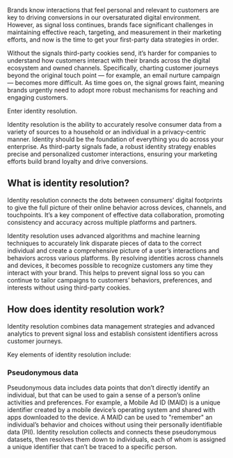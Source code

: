 Brands know interactions that feel personal and relevant to customers are key to driving conversions in our oversaturated digital environment. However, as signal loss continues, brands face significant challenges in maintaining effective reach, targeting, and measurement in their marketing efforts, and now is the time to get your first-party data strategies in order.

Without the signals third-party cookies send, it’s harder for companies to understand how customers interact with their brands across the digital ecosystem and owned channels. Specifically, charting customer journeys beyond the original touch point — for example, an email nurture campaign — becomes more difficult. As time goes on, the signal grows faint, meaning brands urgently need to adopt more robust mechanisms for reaching and engaging customers.

Enter identity resolution.

Identity resolution is the ability to accurately resolve consumer data from a variety of sources to a household or an individual in a privacy-centric manner. Identity should be the foundation of everything you do across your enterprise. As third-party signals fade, a robust identity strategy enables precise and personalized customer interactions, ensuring your marketing efforts build brand loyalty and drive conversions.

## What is identity resolution?

Identity resolution connects the dots between consumers’ digital footprints to give the full picture of their online behavior across devices, channels, and touchpoints. It’s a key component of effective data collaboration, promoting consistency and accuracy across multiple platforms and partners.

Identity resolution uses advanced algorithms and machine learning techniques to accurately link disparate pieces of data to the correct individual and create a comprehensive picture of a user’s interactions and behaviors across various platforms. By resolving identities across channels and devices, it becomes possible to recognize customers any time they interact with your brand. This helps to prevent signal loss so you can continue to tailor campaigns to customers’ behaviors, preferences, and interests without using third-party cookies.

## How does identity resolution work?

Identity resolution combines data management strategies and advanced analytics to prevent signal loss and establish consistent identifiers across customer journeys.

Key elements of identity resolution include:

### Pseudonymous data

Pseudonymous data includes data points that don’t directly identify an individual, but that can be used to gain a sense of a person’s online activities and preferences. For example, a Mobile Ad ID (MAID) is a unique identifier created by a mobile device’s operating system and shared with apps downloaded to the device. A MAID can be used to "remember" an individual’s behavior and choices without using their personally identifiable data (PII). Identity resolution collects and connects these pseudonymous datasets, then resolves them down to individuals, each of whom is assigned a unique identifier that can’t be traced to a specific person.
